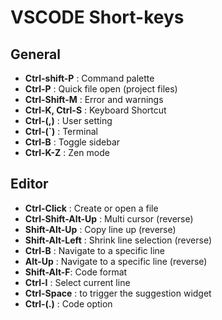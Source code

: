 # VSCODE Short-keys

## General

- **Ctrl-shift-P** : Command palette
- **Ctrl-P** : Quick file open (project files)
- **Ctrl-Shift-M** : Error and warnings
- **Ctrl-K, Ctrl-S** : Keyboard Shortcut
- **Ctrl-(,)** : User setting
- **Ctrl-(`)** : Terminal
- **Ctrl-B** : Toggle sidebar
- **Ctrl-K-Z** : Zen mode

## Editor

- **Ctrl-Click** : Create or open a file
- **Ctrl-Shift-Alt-Up** : Multi cursor (reverse)
- **Shift-Alt-Up** : Copy line up (reverse)
- **Shift-Alt-Left** : Shrink line selection (reverse)
- **Ctrl-B** : Navigate to a specific line
- **Alt-Up** : Navigate to a specific line (reverse)
- **Shift-Alt-F**: Code format
- **Ctrl-I** : Select current line
- **Ctrl-Space** : to trigger the suggestion widget
- **Ctrl-(.)** : Code option
